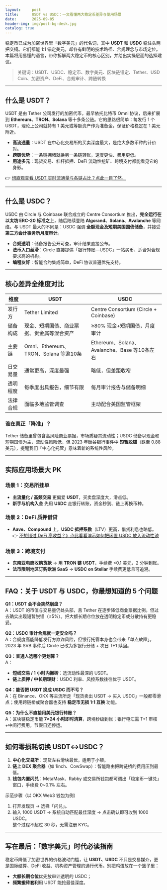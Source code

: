 ```yaml
---
layout:     post
title:      USDT vs USDC：一文看懂两大稳定币差异与使用场景
date:       2025-09-05
header-img: img/post-bg-desk.jpg
catalog: true
---
```


稳定币已成为加密世界里「数字美元」的代名词，其中 **USDT** 和 **USDC** 稳住头两把交椅。它们都能 1:1 锚定美元，却各有鲜明的技术路径、合规理念与市场定位。本篇将用易懂的语言，带你拆解两大稳定币的核心区别，并给出实操层面的选择建议。

> 关键词：USDT、USDC、稳定币、数字美元、区块链锚定、Tether、USD Coin、加密资产、DeFi、合规审计、跨链转换

---

## 什么是 USDT？

USDT 是由 Tether 公司发行的加密代币，最早依托比特币 Omni 协议，后来扩展到 **Ethereum、TRON、Solana** 等十多条公链。它的思路很简单：每发行 1 个 USDT，理论上公司就持有 1 美元或等额资产作为准备金，保证价格稳定在 1 美元附近。

- **高流通量**：USDT 在中心化交易所的买卖深度最大，是绝大多数币种的计价对。  
- **跨链优势**：一条链拥堵就换另一条链转账，速度更快、费用更低。  
- **用途多元**：现货交易、杠杆抵押、DeFi 流动性挖矿、跨境支付都能看见它的身影。

👉 [想直观查看 USDT 实时流通量与各链占比？点此一目了然。](https://okxdog.com/)

---

## 什么是 USDC？

USDC 由 Circle 与 Coinbase 联合成立的 Centre Consortium 推出，**完全运行在以太坊 ERC-20 标准之上**，随后陆续登陆 **Algorand、Solana、Avalanche** 等网络。与 USDT 最大的不同是：USDC 强调 **全额现金及短期美国国债储备**，并接受 **第三方会计事务所月度审计**。

- **合规透明**：储备报告公开可查，审计结果直接公布。  
- **法币入口丝滑**：Circle 直接提供「银行转账—USDC」一站买币，适合对合规要求高的机构。  
- **编程友好**：智能合约集成简单，DeFi 协议普遍优先支持。

---

## 核心差异全维度对比

| 维度 | USDT | USDC |
|---|---|---|
| 发行方 | Tether Limited | Centre Consortium (Circle + Coinbase) |
| 储备构成 | 现金、短期国债、商业票据、贵金属等混合资产 | ≥80% 现金+短期国债，月度审计 |
| 主要链 | Omni、Ethereum、TRON、Solana 等逾10条 | Ethereum、Solana、Avalanche、Base 等10条左右 |
| 日交易量 | 通常更高，深度最强 | 略低，但差距收窄 |
| 透明程度 | 每季度出具报告，细节有限 | 每月审计报告与储备明细 |
| 法律合规 | 面临多地监管调查 | 主动配合美国监管框架 |

### 谁在真正「降准」？

Tether 储备里曾包含高风险商业票据，市场质疑其流动性；USDC 储备以现金和短期国债为主，流动性风险低，但 2023 年硅谷银行事件中 **短暂脱锚**（跌至 0.88 美元），提醒我们「中心化托管」意味着新的系统性风险。

---

## 实际应用场景大 PK

### 场景 1：交易所挂单
- **主流量化 / 高频交易** 更偏爱 **USDT**，买卖盘深度大，滑点低。  
- **新手与机构入金** 先用 **USDC** 走银行转账，资金秒到、链上再换币种。

### 场景 2：DeFi 质押借贷
- **Aave、Compound** 上，**USDC 抵押系数**（LTV）更高，借贷利息也略低。  
👉 [不想错过 DeFi 高收益？》点此看看演示如何把闲置 USDC 放入流动性池](https://okxdog.com/)

### 场景 3：跨境支付
- **东南亚电商收购货款** → 用 **TRON 链 USDT**，手续费 <0.1 美元，2 分钟到账。  
- **法币限制地区订购欧洲 SaaS** → **USDC on Stellar** 手续费更低且可追溯。

---

## FAQ：关于 USDT 与 USDC，你最想知道的 5 个问题

**Q1：USDT 会不会突然崩盘？**  
A：USDT 的市值与交易量仍处头部，且 Tether 在逐步降低商业票据比例。但过去确实出现短暂脱锚（±5%）。把大额长期仓位放在透明稳定币或分散持有更稳妥。

**Q2：USDC 审计合规就一定安全吗？**  
A：合规度高能降低发行方欺诈风险，但银行托管本身也会带来「单点故障」。2023 年 SVB 事件后 Circle 已改为多银行分储 + 次日 T+1 赎回。

**Q3：普通人选哪个更划算？**  
A：  
- **短线交易 / 1 小时内搬砖**：选流动性最深的 USDT。  
- **链上质押 / 中长期理财**：USDC 利率、风控系数往往优于 USDT。

**Q4：能否把 USDT 换成 USDC 而不亏？**  
A：在 Binance、OKX 等主流所走「现货卖出 USDT → 买入 USDC」一般都零滑点；使用跨链桥或聚合器也支持 **稳定币无损 1:1 互换** 功能。

**Q5：为什么不直接用美元银行转账？**  
A：区块链稳定币能 **7×24 小时即时清算**，跨境秒级到帐；银行电汇需 T+1 审核+中间行费用，节假日还停运。

---

## 如何零损耗切换 USDT↔USDC？

1. **中心化交易所**：现货左右滑块最优，适用于小额。  
2. **链上 DEX 聚合器**（如 1inch、CowSwap）：智能路由把跨链桥的费用压到最低。  
3. **钱包内置闪兑**：MetaMask、Rabby 或交易所钱包都可调出「稳定币一键兑」窗口，手续费 0~0.1% 左右。

示范步骤（以 OKX Web3 钱包为例）  
1. 打开发现页 → 选择「闪兑」。  
2. 输入 1000 USDT → 系统自动匹配最佳深度 → 点击确认即可收到 1000 USDC。  
整个过程不超过 30 秒，无需注册 KYC。

---

## 写在最后：「数字美元」时代必读指南

稳定币降低了加密世界的价格波动门槛，让 **USDT、USDC** 不只是交易媒介，更是国际结算、DeFi 收益、机构资产管理的通行代币。别把鸡蛋放在一个篮子里：  
- **大额长期仓位**优先放审计透明的 USDC；  
- **频繁搬砖套利**用 USDT 能抢最佳深度。